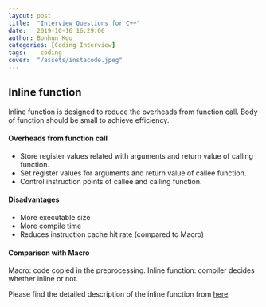 ```yaml
---
layout: post
title:  "Interview Questions for C++"
date:   2019-10-16 16:29:00
author: Bonhun Koo
categories: [Coding Interview]
tags:    coding
cover:  "/assets/instacode.jpeg"
---
```


## Inline function
Inline function is designed to reduce the overheads from function call.
Body of function should be small to achieve efficiency.

#### Overheads from function call
* Store register values related with arguments and return value of calling function.
* Set register values for arguments and return value of callee function.
* Control instruction points of callee and calling function.

#### Disadvantages
* More executable size
* More compile time
* Reduces instruction cache hit rate (compared to Macro)

#### Comparison with Macro
Macro: code copied in the preprocessing.
Inline function: compiler decides whether inline or not.

Please find the detailed description of the inline function from [here][inline_function].

[inline_function]: https://www.geeksforgeeks.org/inline-functions-cpp

